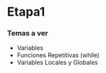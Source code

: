 # Etapa1 
### Temas a ver
* Variables
* Funciones Repetitivas (while)
* Variables Locales y Globales
